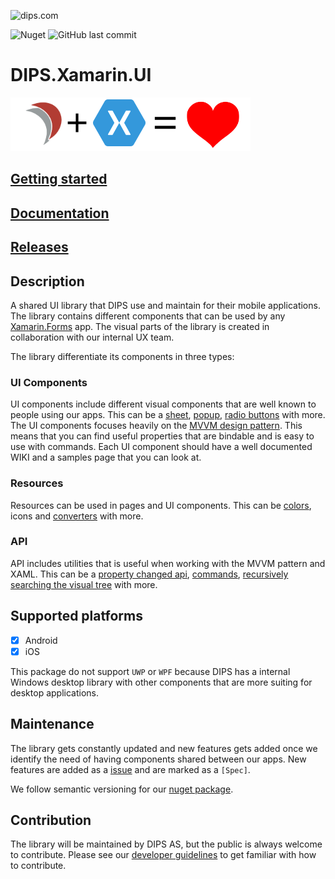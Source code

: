 ![dips.com](https://img.shields.io/badge/http%3A%2F%2Fdips.com-ENABLING%20EFFICIENT%20HEALTHCARE-red)


![Nuget](https://img.shields.io/nuget/v/dips.xamarin.ui?color=success&logoColor=white&logo=NuGet) ![GitHub last commit](https://img.shields.io/github/last-commit/Dipsas/DIPS.Xamarin.UI)

# DIPS.Xamarin.UI
![DIPS.Xamarin.UI_icon](https://raw.githubusercontent.com/DIPSAS/DIPS.Xamarin.UI/master/assets/DIPS_Xamarin_UI_128x128@slimmed.png)

## [Getting started](https://github.com/DIPSAS/DIPS.Xamarin.UI/wiki/Getting-Started)

## [Documentation](https://github.com/DIPSAS/DIPS.Xamarin.UI/wiki)

## [Releases](https://github.com/DIPSAS/DIPS.Xamarin.UI/releases) 

## Description

A shared UI library that DIPS use and maintain for their mobile applications. The library contains different components that can be used by any [Xamarin.Forms](https://github.com/xamarin/Xamarin.Forms) app. The visual parts of the library is created in collaboration with our internal UX team.

The library differentiate its components in three types:

### UI Components

UI components include different visual components that are well known to people using our apps. This can be a [sheet](https://github.com/DIPSAS/DIPS.Xamarin.UI/wiki/Sheet), [popup](https://github.com/DIPSAS/DIPS.Xamarin.UI/wiki/Popup), [radio buttons](https://github.com/DIPSAS/DIPS.Xamarin.UI/wiki/RadioButton) with more. The UI components focuses heavily on the [MVVM design pattern](https://en.wikipedia.org/wiki/Model%E2%80%93view%E2%80%93viewmodel). This means that you can find useful properties that are bindable and is easy to use with commands. Each UI component should have a well documented WIKI and a samples page that you can look at.

### Resources

Resources can be used in pages and UI components. This can be [colors](https://github.com/DIPSAS/DIPS.Xamarin.UI/wiki/Colors), icons and [converters](https://github.com/DIPSAS/DIPS.Xamarin.UI/wiki/Converters) with more.

### API

API includes utilities that is useful when working with the MVVM pattern and XAML. This can be a [property changed api](https://github.com/DIPSAS/DIPS.Xamarin.UI/wiki/The-API#propertychangedextensions|), [commands](https://github.com/DIPSAS/DIPS.Xamarin.UI/wiki/The-API#asynccommand), [recursively searching the visual tree](https://github.com/DIPSAS/DIPS.Xamarin.UI/wiki/The-API#getparentoftype) with more.

## Supported platforms

- [x] Android
- [x] iOS

This package do not support `UWP` or `WPF` because DIPS has a internal Windows desktop library with other components that are more suiting for desktop applications.

## Maintenance

The library gets constantly updated and new features gets added once we identify the need of having components shared between our apps. New features are added as a [issue](https://github.com/DIPSAS/DIPS.Xamarin.UI/issues) and are marked as a `[Spec]`.

We follow semantic versioning for our [nuget package](https://www.nuget.org/packages/DIPS.Xamarin.UI/).

## Contribution

The library will be maintained by DIPS AS, but the public is always welcome to contribute. Please see our [developer guidelines](https://github.com/DIPSAS/DIPS.Xamarin.UI/wiki/Developer-guidelines) to get familiar with how to contribute.
